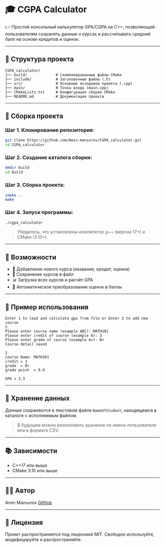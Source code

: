 # 🎓 CGPA Calculator

👉 Простой консольный калькулятор GPA/CGPA на C++, позволяющий пользователям сохранять данные о курсах и рассчитывать средний балл на основе кредитов и оценок.

---

## 📁 Структура проекта

```
CGPA_calculator/
├── build/             # Скомпилированные файлы CMake
├── include/           # Заголовочные файлы (.h)
├── src/               # Основные исходники проекта (.cpp)
├── main/              # Точка входа (main.cpp)
├── CMakeLists.txt     # Конфигурация сборки CMake
├── README.md          # Документация проекта
```

---

## 🚀 Сборка проекта

### Шаг 1. Клонирование репозитория:

```bash
git clone https://github.com/Amin-mansurov/CGPA_calculator.git
cd CGPA_calculator
```

### Шаг 2. Создание каталога сборки:

```bash
mkdir build
cd build
```

### Шаг 3. Сборка проекта:

```bash
cmake ..
make
```

### Шаг 4. Запуск программы:

```bash
./cgpa_calculator
```

> Убедитесь, что установлены компилятор g++ (версии 17+) и CMake (3.10+).

---

## 🧰 Возможности

* 📅 Добавление нового курса (название, кредит, оценка)
* 📝 Сохранение курсов в файл
* 📊 Загрузка всех курсов и расчёт GPA
* 🔢 Автоматическое преобразование оценок в баллы

---

## 📄 Пример использования

```
Enter 1 to load and calculate gpa from file or Enter 2 to add new course
2
Please enter course name (example ABC): MATH101
Please enter credit of course (example 8): 3
Please enter grade of course (example A+): B+
Course detail saved

1
Course Name: MATH101
credit = 3
grade  = B+
grade point  = 9.9

GPA = 3.3
```

---

## 📂 Хранение данных

Данные сохраняются в текстовом файле `NameOfStudent`, находящемся в каталоге с исполняемым файлом.

> В будущем можно реализовать хранение по имени пользователя или в формате CSV.

---

## 📚 Зависимости

* C++17 или выше
* CMake 3.10 или выше

---


## 👨‍💼 Автор

Amin Mansurov
[GitHub](https://github.com/Amin-mansurov)

---

## 📜 Лицензия

Проект распространяется под лицензией MIT. Свободно используйте, модифицируйте и распространяйте.
